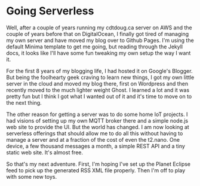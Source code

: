 # Going Serverless

Well, after a couple of years running my cdtdoug.ca server on AWS and the couple of years before that on DigitalOcean, I finally got tired of managing my own server and have moved my blog over to Github Pages. I'm using the default Minima template to get me going, but reading through the Jekyll docs, it looks like I'll have some fun tweaking my own setup the way I want it.

For the first 8 years of my blogging life, I had hosted it on Google's Blogger. But being the foolhearty geek craving to learn new things, I got my own little server in the cloud and moved my blog there, first on Wordpress and then recently moved to the much lighter weight Ghost. I learned a lot and it was pretty fun but I think I got what I wanted out of it and it's time to move on to the next thing.

The other reason for getting a server was to do some home IoT projects. I had visions of setting up my own MQTT broker there and a simple node.js web site to provide the UI. But the world has changed. I am now looking at serverless offerings that should allow me to do all this without having to manage a server and at a fraction of the cost of even the t2.nano. One device, a few thousand messages a month, a simple REST API and a tiny static web site. It's almost free.

So that's my next adventure. First, I'm hoping I've set up the Planet Eclipse feed to pick up the generated RSS XML file properly. Then I'm off to play with some new toys.